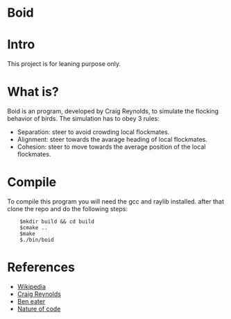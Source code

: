 # Boid

# Intro  
This project is for leaning purpose only.

# What is?  

Boid is an program, developed by Craig Reynolds, to simulate the flocking behavior of birds. The simulation has to obey 3 rules:  
- Separation: steer to avoid crowding local flockmates.  
- Alignment: steer towards the avarage heading of local flockmates.  
- Cohesion: steer to move towards the average position of the local flockmates.  

# Compile  
To compile this program you will need the gcc and raylib installed. after that clone the repo and do the following steps:  
```
    $mkdir build && cd build
    $cmake ..
    $make
    $./bin/boid
```

# References  

 - [Wikipedia](https://en.wikipedia.org/wiki/Boids)    
 - [Craig Reynolds](http://www.red3d.com/cwr/)    
 - [Ben eater](https://eater.net/boids)
 - [Nature of code](https://natureofcode.com/book/chapter-1-vectors/)